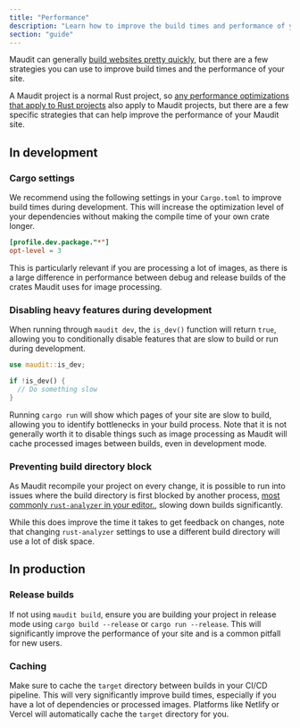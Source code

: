 ```yaml
---
title: "Performance"
description: "Learn how to improve the build times and performance of your Maudit site."
section: "guide"
---
```


Maudit can generally [build websites pretty quickly](https://github.com/bruits/maudit/tree/main/benchmarks), but there are a few strategies you can use to improve build times and the performance of your site.

A Maudit project is a normal Rust project, so [any performance optimizations that apply to Rust projects](https://nnethercote.github.io/perf-book/build-configuration.html#minimizing-compile-times) also apply to Maudit projects, but there are a few specific strategies that can help improve the performance of your Maudit site.

## In development

### Cargo settings

We recommend using the following settings in your `Cargo.toml` to improve build times during development. This will increase the optimization level of your dependencies without making the compile time of your own crate longer.

```toml
[profile.dev.package."*"]
opt-level = 3
```

This is particularly relevant if you are processing a lot of images, as there is a large difference in performance between debug and release builds of the crates Maudit uses for image processing.

### Disabling heavy features during development

When running through `maudit dev`, the `is_dev()` function will return `true`, allowing you to conditionally disable features that are slow to build or run during development.

```rs
use maudit::is_dev;

if !is_dev() {
  // Do something slow
}
```

Running `cargo run` will show which pages of your site are slow to build, allowing you to identify bottlenecks in your build process. Note that it is not generally worth it to disable things such as image processing as Maudit will cache processed images between builds, even in development mode.

### Preventing build directory block

As Maudit recompile your project on every change, it is possible to run into issues where the build directory is first blocked by another process, [most commonly `rust-analyzer` in your editor.](https://github.com/rust-lang/rust-analyzer/issues/4616), slowing down builds significantly.

While this does improve the time it takes to get feedback on changes, note that changing `rust-analyzer` settings to use a different build directory will use a lot of disk space.

## In production

### Release builds

If not using `maudit build`, ensure you are building your project in release mode using `cargo build --release` or `cargo run --release`. This will significantly improve the performance of your site and is a common pitfall for new users.

### Caching

Make sure to cache the `target` directory between builds in your CI/CD pipeline. This will very significantly improve build times, especially if you have a lot of dependencies or processed images. Platforms like Netlify or Vercel will automatically cache the `target` directory for you.
